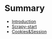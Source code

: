 # Summary

* [Introduction](README.md)
* [Scrapy-start](chapter1.md)
* [Cookies&Session](cookiesandsession.md)

